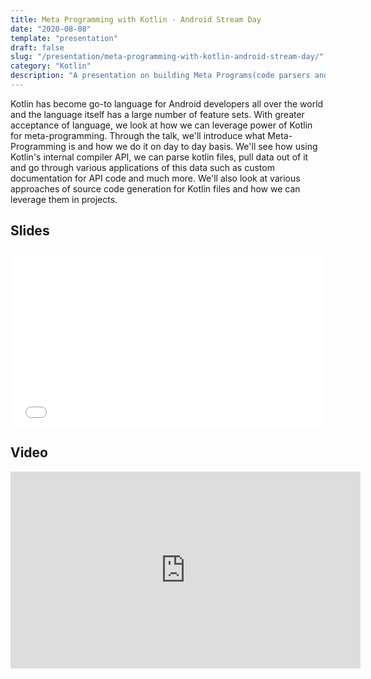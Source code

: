 ```yaml
---
title: Meta Programming with Kotlin - Android Stream Day
date: "2020-08-08"
template: "presentation"
draft: false
slug: "/presentation/meta-programming-with-kotlin-android-stream-day/"
category: "Kotlin"
description: "A presentation on building Meta Programs(code parsers and generators) with Kotlin"
---
```


Kotlin has become go-to language for Android developers all over the world and the language itself has a large number of feature sets.
With greater acceptance of language, we look at how we can leverage power of Kotlin for meta-programming.
Through the talk, we'll introduce what Meta-Programming is and how we do it on day to day basis. We'll see how using Kotlin's internal compiler API, we can parse kotlin files, pull data out of it and go through various applications of this data such as custom documentation for API code and much more.
We'll also look at various approaches of source code generation for Kotlin files and how we can leverage them in projects.

## Slides
<div style="left: 0; width: 100%; height: 0; position: relative; padding-bottom: 56.1972%;"><iframe src="//speakerdeck.com/player/40d0fbed782c4cdeaca96294e0a6318c" style="border: 0; top: 0; left: 0; width: 100%; height: 100%; position: absolute;" width="560" height="315" allowfullscreen scrolling="no" allow="encrypted-media"></iframe></div>

## Video
<iframe width="560" height="315" src="https://www.youtube-nocookie.com/embed/EaW-27DRRwQ?start=28710" frameborder="0" allow="accelerometer; autoplay; clipboard-write; encrypted-media; gyroscope; picture-in-picture" allowfullscreen></iframe>